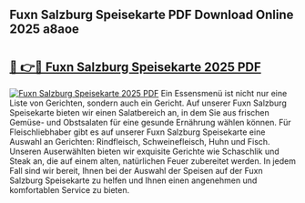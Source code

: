 ## Fuxn Salzburg Speisekarte PDF Download Online 2025 a8aoe

# <h2><a href="http://gc78icn.nevu.top/?p=Fuxn+Salzburg+Speisekarte">🔗 👉🔴 Fuxn Salzburg Speisekarte 2025 PDF</a></h2>

[![Fuxn Salzburg Speisekarte 2025 PDF](https://i.imgur.com/dBaPXMq.png)](http://gc78icn.nevu.top/?p=Fuxn+Salzburg+Speisekarte)
Ein Essensmenü ist nicht nur eine Liste von Gerichten, sondern auch ein Gericht. Auf unserer Fuxn Salzburg Speisekarte bieten wir einen Salatbereich an, in dem Sie aus frischen Gemüse- und Obstsalaten für eine gesunde Ernährung wählen können. Für Fleischliebhaber gibt es auf unserer Fuxn Salzburg Speisekarte eine Auswahl an Gerichten: Rindfleisch, Schweinefleisch, Huhn und Fisch. Unseren Auserwählten bieten wir exquisite Gerichte wie Schaschlik und Steak an, die auf einem alten, natürlichen Feuer zubereitet werden. In jedem Fall sind wir bereit, Ihnen bei der Auswahl der Speisen auf der Fuxn Salzburg Speisekarte zu helfen und Ihnen einen angenehmen und komfortablen Service zu bieten.
